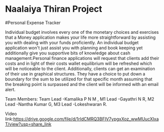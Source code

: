 # Naalaiya Thiran Project

#Personal Expense Tracker

Individual budget involves every one of the monetary choices and exercises that a Money application makes your life more straightforward by assisting you with dealing with your funds proficiently. An individual budget application won't just assist you with planning and book keeping yet additionally give you supportive bits of knowledge about cash management.Personal finance applications will request that clients add their costs and in light of their costs wallet equilibrium will be refreshed which will be noticeable to the client. Additionally, clients can get an examination of their use in graphical structures. They have a choice to put down a boundary for the sum to be utilized for that specific month assuming that the breaking point is surpassed and the client will be informed with an email alert.

Team Members:
Team Lead -Kamalika P N M ,
M1 Lead -Gayathri N R,
M2 Lead -Nantha Kumar G,
M3 Lead -Lokeshwaran R.

Video link:https://drive.google.com/file/d/1rIdCMRQ3BFIV7ypgxXoz_wwMUucXIxaT/view?usp=share_link
